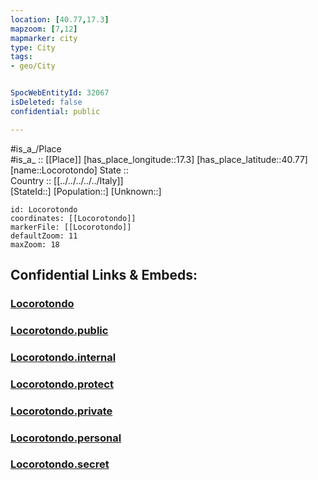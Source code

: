 ```yaml
---
location: [40.77,17.3] 
mapzoom: [7,12] 
mapmarker: city 
type: City
tags:
- geo/City


SpocWebEntityId: 32067
isDeleted: false
confidential: public

---
```

#is_a_/Place  
#is_a_ :: [[Place]] 
[has_place_longitude::17.3] 
[has_place_latitude::40.77] 
[name::Locorotondo] 
State ::  
Country :: [[../../../../../Italy]]  
[StateId::] 
[Population::] 
[Unknown::] 


```leaflet
id: Locorotondo
coordinates: [[Locorotondo]] 
markerFile: [[Locorotondo]] 
defaultZoom: 11 
maxZoom: 18
```


## Confidential Links & Embeds: 

### [Locorotondo](/_Standards/Earth/Continent/Europe/Europe~South/Italy/regions~Italy/Apulia/Bari/City/Locorotondo.md) 

### [Locorotondo.public](/_public/Earth/Continent/Europe/Europe~South/Italy/regions~Italy/Apulia/Bari/City/Locorotondo.public.md) 

### [Locorotondo.internal](/_internal/Earth/Continent/Europe/Europe~South/Italy/regions~Italy/Apulia/Bari/City/Locorotondo.internal.md) 

### [Locorotondo.protect](/_protect/Earth/Continent/Europe/Europe~South/Italy/regions~Italy/Apulia/Bari/City/Locorotondo.protect.md) 

### [Locorotondo.private](/_private/Earth/Continent/Europe/Europe~South/Italy/regions~Italy/Apulia/Bari/City/Locorotondo.private.md) 

### [Locorotondo.personal](/_personal/Earth/Continent/Europe/Europe~South/Italy/regions~Italy/Apulia/Bari/City/Locorotondo.personal.md) 

### [Locorotondo.secret](/_secret/Earth/Continent/Europe/Europe~South/Italy/regions~Italy/Apulia/Bari/City/Locorotondo.secret.md)


